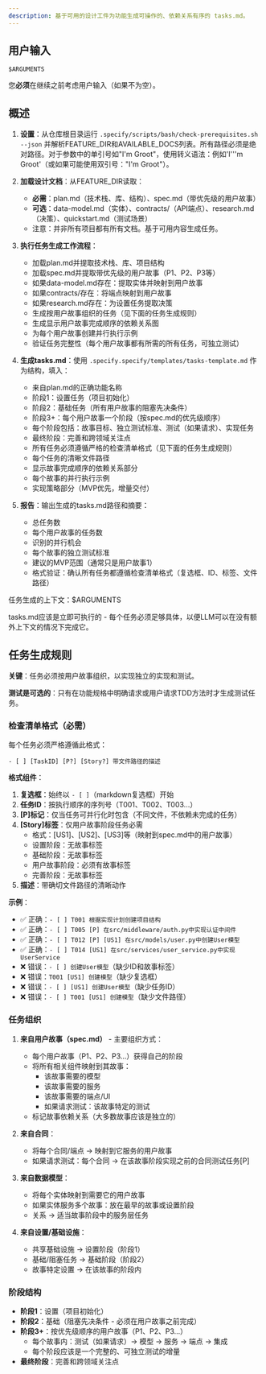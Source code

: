 ```yaml
---
description: 基于可用的设计工件为功能生成可操作的、依赖关系有序的 tasks.md。
---
```


## 用户输入

```text
$ARGUMENTS
```

您**必须**在继续之前考虑用户输入（如果不为空）。

## 概述

1. **设置**：从仓库根目录运行 `.specify/scripts/bash/check-prerequisites.sh --json` 并解析FEATURE_DIR和AVAILABLE_DOCS列表。所有路径必须是绝对路径。对于参数中的单引号如"I'm Groot"，使用转义语法：例如'I'\''m Groot'（或如果可能使用双引号："I'm Groot"）。

2. **加载设计文档**：从FEATURE_DIR读取：
   - **必需**：plan.md（技术栈、库、结构）、spec.md（带优先级的用户故事）
   - **可选**：data-model.md（实体）、contracts/（API端点）、research.md（决策）、quickstart.md（测试场景）
   - 注意：并非所有项目都有所有文档。基于可用内容生成任务。

3. **执行任务生成工作流程**：
   - 加载plan.md并提取技术栈、库、项目结构
   - 加载spec.md并提取带优先级的用户故事（P1、P2、P3等）
   - 如果data-model.md存在：提取实体并映射到用户故事
   - 如果contracts/存在：将端点映射到用户故事
   - 如果research.md存在：为设置任务提取决策
   - 生成按用户故事组织的任务（见下面的任务生成规则）
   - 生成显示用户故事完成顺序的依赖关系图
   - 为每个用户故事创建并行执行示例
   - 验证任务完整性（每个用户故事都有所需的所有任务，可独立测试）

4. **生成tasks.md**：使用 `.specify.specify/templates/tasks-template.md` 作为结构，填入：
   - 来自plan.md的正确功能名称
   - 阶段1：设置任务（项目初始化）
   - 阶段2：基础任务（所有用户故事的阻塞先决条件）
   - 阶段3+：每个用户故事一个阶段（按spec.md的优先级顺序）
   - 每个阶段包括：故事目标、独立测试标准、测试（如果请求）、实现任务
   - 最终阶段：完善和跨领域关注点
   - 所有任务必须遵循严格的检查清单格式（见下面的任务生成规则）
   - 每个任务的清晰文件路径
   - 显示故事完成顺序的依赖关系部分
   - 每个故事的并行执行示例
   - 实现策略部分（MVP优先，增量交付）

5. **报告**：输出生成的tasks.md路径和摘要：
   - 总任务数
   - 每个用户故事的任务数
   - 识别的并行机会
   - 每个故事的独立测试标准
   - 建议的MVP范围（通常只是用户故事1）
   - 格式验证：确认所有任务都遵循检查清单格式（复选框、ID、标签、文件路径）

任务生成的上下文：$ARGUMENTS

tasks.md应该是立即可执行的 - 每个任务必须足够具体，以便LLM可以在没有额外上下文的情况下完成它。

## 任务生成规则

**关键**：任务必须按用户故事组织，以实现独立的实现和测试。

**测试是可选的**：只有在功能规格中明确请求或用户请求TDD方法时才生成测试任务。

### 检查清单格式（必需）

每个任务必须严格遵循此格式：

```text
- [ ] [TaskID] [P?] [Story?] 带文件路径的描述
```

**格式组件**：

1. **复选框**：始终以 `- [ ]`（markdown复选框）开始
2. **任务ID**：按执行顺序的序列号（T001、T002、T003...）
3. **[P]标记**：仅当任务可并行化时包含（不同文件，不依赖未完成的任务）
4. **[Story]标签**：仅用户故事阶段任务必需
   - 格式：[US1]、[US2]、[US3]等（映射到spec.md中的用户故事）
   - 设置阶段：无故事标签
   - 基础阶段：无故事标签
   - 用户故事阶段：必须有故事标签
   - 完善阶段：无故事标签
5. **描述**：带确切文件路径的清晰动作

**示例**：

- ✅ 正确：`- [ ] T001 根据实现计划创建项目结构`
- ✅ 正确：`- [ ] T005 [P] 在src/middleware/auth.py中实现认证中间件`
- ✅ 正确：`- [ ] T012 [P] [US1] 在src/models/user.py中创建User模型`
- ✅ 正确：`- [ ] T014 [US1] 在src/services/user_service.py中实现UserService`
- ❌ 错误：`- [ ] 创建User模型`（缺少ID和故事标签）
- ❌ 错误：`T001 [US1] 创建模型`（缺少复选框）
- ❌ 错误：`- [ ] [US1] 创建User模型`（缺少任务ID）
- ❌ 错误：`- [ ] T001 [US1] 创建模型`（缺少文件路径）

### 任务组织

1. **来自用户故事（spec.md）** - 主要组织方式：
   - 每个用户故事（P1、P2、P3...）获得自己的阶段
   - 将所有相关组件映射到其故事：
     - 该故事需要的模型
     - 该故事需要的服务
     - 该故事需要的端点/UI
     - 如果请求测试：该故事特定的测试
   - 标记故事依赖关系（大多数故事应该是独立的）

2. **来自合同**：
   - 将每个合同/端点 → 映射到它服务的用户故事
   - 如果请求测试：每个合同 → 在该故事阶段实现之前的合同测试任务[P]

3. **来自数据模型**：
   - 将每个实体映射到需要它的用户故事
   - 如果实体服务多个故事：放在最早的故事或设置阶段
   - 关系 → 适当故事阶段中的服务层任务

4. **来自设置/基础设施**：
   - 共享基础设施 → 设置阶段（阶段1）
   - 基础/阻塞任务 → 基础阶段（阶段2）
   - 故事特定设置 → 在该故事的阶段内

### 阶段结构

- **阶段1**：设置（项目初始化）
- **阶段2**：基础（阻塞先决条件 - 必须在用户故事之前完成）
- **阶段3+**：按优先级顺序的用户故事（P1、P2、P3...）
  - 每个故事内：测试（如果请求）→ 模型 → 服务 → 端点 → 集成
  - 每个阶段应该是一个完整的、可独立测试的增量
- **最终阶段**：完善和跨领域关注点